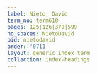 ```yaml
---
label: Nieto, David
term_no: term618
pages: 125|126|379|599
no_spaces: NietoDavid
pid: nietodavid
order: '0711'
layout: generic_index_term
collection: index-headings
---
```

